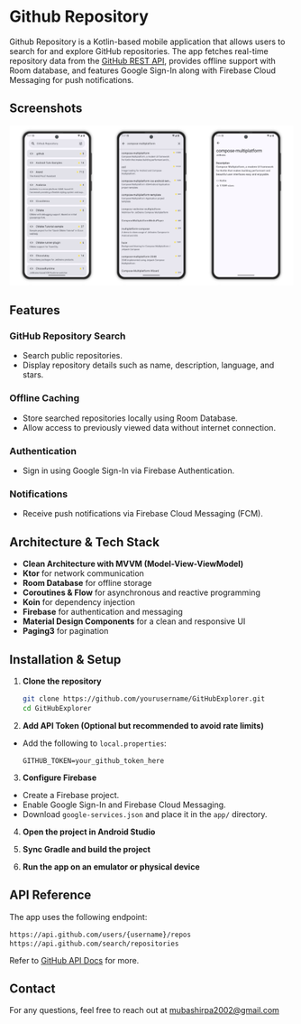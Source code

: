 # Github Repository

Github Repository is a Kotlin-based mobile application that allows users to search for and explore
GitHub repositories. The app fetches real-time repository data from
the [GitHub REST API](https://docs.github.com/en/rest), provides offline support with Room database,
and features Google Sign-In along with Firebase Cloud Messaging for push notifications.

## **Screenshots**

<picture>
  <source media="(prefers-color-scheme: dark)" srcset="screenshots/screenshot-dark.png">
  <source media="(prefers-color-scheme: light)" srcset="screenshots/screenshot.png">
  <img alt="App Screenshot" src="screenshots/screenshot.png">
</picture>

## Features

### GitHub Repository Search

- Search public repositories.
- Display repository details such as name, description, language, and stars.

### Offline Caching

- Store searched repositories locally using Room Database.
- Allow access to previously viewed data without internet connection.

### Authentication

- Sign in using Google Sign-In via Firebase Authentication.

### Notifications

- Receive push notifications via Firebase Cloud Messaging (FCM).

## Architecture & Tech Stack

- **Clean Architecture with MVVM (Model-View-ViewModel)**
- **Ktor** for network communication
- **Room Database** for offline storage
- **Coroutines & Flow** for asynchronous and reactive programming
- **Koin** for dependency injection
- **Firebase** for authentication and messaging
- **Material Design Components** for a clean and responsive UI
- **Paging3** for pagination

## Installation & Setup

1. **Clone the repository**
   ```sh
   git clone https://github.com/yourusername/GitHubExplorer.git
   cd GitHubExplorer
   ```

2. **Add API Token (Optional but recommended to avoid rate limits)**

- Add the following to `local.properties`:
  ```properties
  GITHUB_TOKEN=your_github_token_here
  ```

3. **Configure Firebase**

- Create a Firebase project.
- Enable Google Sign-In and Firebase Cloud Messaging.
- Download `google-services.json` and place it in the `app/` directory.

4. **Open the project in Android Studio**

5. **Sync Gradle and build the project**

6. **Run the app on an emulator or physical device**

## API Reference

The app uses the following endpoint:

```
https://api.github.com/users/{username}/repos
https://api.github.com/search/repositories
```

Refer to [GitHub API Docs](https://docs.github.com/en/rest) for more.

## Contact

For any questions, feel free to reach out
at [mubashirpa2002@gmail.com](mailto:mubashirpa2002@gmail.com)